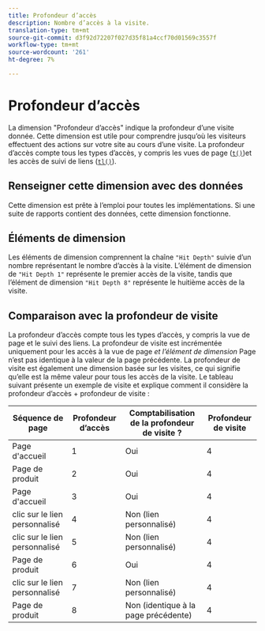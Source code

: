 ```yaml
---
title: Profondeur d’accès
description: Nombre d’accès à la visite.
translation-type: tm+mt
source-git-commit: d3f92d72207f027d35f81a4ccf70d01569c3557f
workflow-type: tm+mt
source-wordcount: '261'
ht-degree: 7%

---
```



# Profondeur d’accès

La dimension &quot;Profondeur d’accès&quot; indique la profondeur d’une visite donnée. Cette dimension est utile pour comprendre jusqu’où les visiteurs effectuent des actions sur votre site au cours d’une visite. La profondeur d’accès compte tous les types d’accès, y compris les vues de page ([`t()`](/help/implement/vars/functions/t-method.md))et les accès de suivi de liens ([`tl()`](/help/implement/vars/functions/tl-method.md)).

## Renseigner cette dimension avec des données

Cette dimension est prête à l’emploi pour toutes les implémentations. Si une suite de rapports contient des données, cette dimension fonctionne.

## Éléments de dimension

Les éléments de dimension comprennent la chaîne `"Hit Depth"` suivie d’un nombre représentant le nombre d’accès à la visite. L’élément de dimension de `"Hit Depth 1"` représente le premier accès de la visite, tandis que l’élément de dimension `"Hit Depth 8"` représente le huitième accès de la visite.

## Comparaison avec la profondeur de visite

La profondeur d’accès compte tous les types d’accès, y compris la vue de page et le suivi des liens. La profondeur de visite est incrémentée uniquement pour les accès à la vue de page _et l’élément de dimension_ Page [](page.md) n’est pas identique à la valeur de la page précédente. La profondeur de visite est également une dimension basée sur les visites, ce qui signifie qu’elle est la même valeur pour tous les accès de la visite. Le tableau suivant présente un exemple de visite et explique comment il considère la profondeur d’accès + profondeur de visite :

| Séquence de page | Profondeur d’accès | Comptabilisation de la profondeur de visite ? | Profondeur de visite |
| --- | --- | --- | --- |
| Page d&#39;accueil | 1 | Oui | 4 |
| Page de produit | 2 | Oui | 4 |
| Page d&#39;accueil | 3 | Oui | 4 |
| clic sur le lien personnalisé | 4 | Non (lien personnalisé) | 4 |
| clic sur le lien personnalisé | 5 | Non (lien personnalisé) | 4 |
| Page de produit | 6 | Oui | 4 |
| clic sur le lien personnalisé | 7 | Non (lien personnalisé) | 4 |
| Page de produit | 8 | Non (identique à la page précédente) | 4 |
